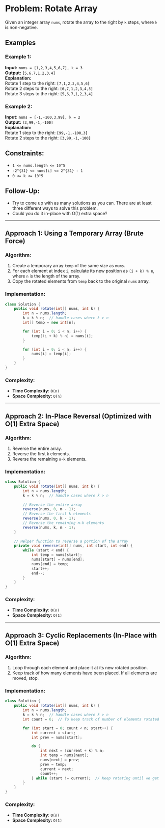 # Problem: Rotate Array

Given an integer array `nums`, rotate the array to the right by `k` steps, where `k` is non-negative.

## Examples

### Example 1:
**Input:** `nums = [1,2,3,4,5,6,7], k = 3`  
**Output:** `[5,6,7,1,2,3,4]`  
**Explanation:**  
Rotate 1 step to the right: `[7,1,2,3,4,5,6]`  
Rotate 2 steps to the right: `[6,7,1,2,3,4,5]`  
Rotate 3 steps to the right: `[5,6,7,1,2,3,4]`  

### Example 2:
**Input:** `nums = [-1,-100,3,99], k = 2`  
**Output:** `[3,99,-1,-100]`  
**Explanation:**  
Rotate 1 step to the right: `[99,-1,-100,3]`  
Rotate 2 steps to the right: `[3,99,-1,-100]`  

## Constraints:
- `1 <= nums.length <= 10^5`  
- `-2^{31} <= nums[i] <= 2^{31} - 1`  
- `0 <= k <= 10^5`  

## Follow-Up:
- Try to come up with as many solutions as you can. There are at least three different ways to solve this problem.
- Could you do it in-place with O(1) extra space?

---

## Approach 1: Using a Temporary Array (Brute Force)
### Algorithm:
1. Create a temporary array `temp` of the same size as `nums`.
2. For each element at index `i`, calculate its new position as `(i + k) % n`, where `n` is the length of the array.
3. Copy the rotated elements from `temp` back to the original `nums` array.

### Implementation:
```java
class Solution {
    public void rotate(int[] nums, int k) {
        int n = nums.length;
        k = k % n;  // handle cases where k > n
        int[] temp = new int[n];

        for (int i = 0; i < n; i++) {
            temp[(i + k) % n] = nums[i];
        }

        for (int i = 0; i < n; i++) {
            nums[i] = temp[i];
        }
    }
}
```

### Complexity:
- **Time Complexity:** `O(n)`  
- **Space Complexity:** `O(n)`  

---

## Approach 2: In-Place Reversal (Optimized with O(1) Extra Space)
### Algorithm:
1. Reverse the entire array.
2. Reverse the first `k` elements.
3. Reverse the remaining `n-k` elements.

### Implementation:
```java
class Solution {
    public void rotate(int[] nums, int k) {
        int n = nums.length;
        k = k % n;  // handle cases where k > n
        
        // Reverse the entire array
        reverse(nums, 0, n - 1);
        // Reverse the first k elements
        reverse(nums, 0, k - 1);
        // Reverse the remaining n-k elements
        reverse(nums, k, n - 1);
    }
    
    // Helper function to reverse a portion of the array
    private void reverse(int[] nums, int start, int end) {
        while (start < end) {
            int temp = nums[start];
            nums[start] = nums[end];
            nums[end] = temp;
            start++;
            end--;
        }
    }
}
```

### Complexity:
- **Time Complexity:** `O(n)`  
- **Space Complexity:** `O(1)`  

---

## Approach 3: Cyclic Replacements (In-Place with O(1) Extra Space)
### Algorithm:
1. Loop through each element and place it at its new rotated position.
2. Keep track of how many elements have been placed. If all elements are moved, stop.

### Implementation:
```java
class Solution {
    public void rotate(int[] nums, int k) {
        int n = nums.length;
        k = k % n;  // handle cases where k > n
        int count = 0;  // To keep track of number of elements rotated

        for (int start = 0; count < n; start++) {
            int current = start;
            int prev = nums[start];

            do {
                int next = (current + k) % n;
                int temp = nums[next];
                nums[next] = prev;
                prev = temp;
                current = next;
                count++;
            } while (start != current);  // Keep rotating until we get back to the start point
        }
    }
}
```

### Complexity:
- **Time Complexity:** `O(n)`  
- **Space Complexity:** `O(1)`  
